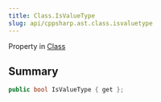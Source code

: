 ```yaml
---
title: Class.IsValueType
slug: api/cppsharp.ast.class.isvaluetype
---
```

Property in [Class](/api/cppsharp/ast/class)

## Summary



```csharp
public bool IsValueType { get };
```

